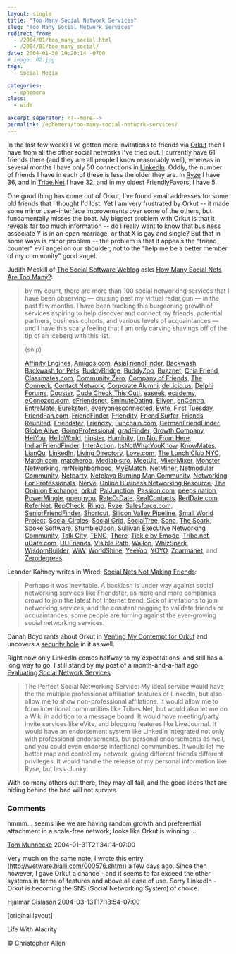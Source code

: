 ```yaml
---
layout: single
title: "Too Many Social Network Services"
slug: "Too Many Social Network Services"
redirect_from:
  - /2004/01/too_many_social.html
  - /2004/01/too_many_social/
date: 2004-01-30 19:20:14 -0700
# image: 02.jpg
tags: 
  - Social Media

categories:
  - ephemera
class:
  - wide

excerpt_seperator: <!--more-->
permalink: /ephemera/too-many-social-network-services/
---
```


In the last few weeks I've gotten more invitations to friends via [Orkut](https://web.archive.org/web/20070202233602/http://www.orkut.com/GLogin.aspx?done=http://www.orkut.com/Community.aspx?cmm=1289) then I have from all the other social networks I've tried out. I currently have 61 friends there (and they are all people I know reasonably well), whereas in several months I have only 50 connections in [LinkedIn](http://www.linkedin.com/profile?viewProfile=&key=62844). Oddly, the number of friends I have in each of these is less the older they are. In [Ryze](http://www.ryze.com/go/ChristopherA) I have 36, and in [Tribe.Net](https://web.archive.org/web/20060526213020/http://people.tribe.net/christophera) I have 32, and in my oldest FriendlyFavors, I have 5.

One good thing has come out of Orkut, I've found email addresses for some old friends that I thought I'd lost. Yet I am very frustrated by Orkut -- it made some minor user-interface improvements over some of the others, but fundamentally misses the boat. My biggest problem with Orkut is that it reveals far too much information -- do I really want to know that business associate Y is in an open marriage, or that X is gay and single? But that in some ways is minor problem -- the problem is that it appeals the "friend counter" evil angel on our shoulder, not to the "help me be a better member of my community" good angel.

Judith Meskill of [The Social Software Weblog]() asks [How Many Social Nets Are Too Many?](https://web.archive.org/web/20060719153921/http://socialsoftware.weblogsinc.com/2004/01/28/how-many-social-nets-are-too-many/):  

> by my count, there are more than 100 social networking services that I have been observing — cruising past my virtual radar gun — in the past few months. I have been tracking this burgeoning growth of services aspiring to help discover and connect my friends, potential partners, business cohorts, and various levels of acquaintances — and I have this scary feeling that I am only carving shavings off of the tip of an iceberg with this list.
> 
> (snip)
> 
> [Affinity Engines](http://www.affinityengines.com/ "Affinity Engines"), [Amigos.com](http://amigos.com/ "Amigos.com"), [AsiaFriendFinder](http://www.asiafriendfinder.com/ "AsiaFriendFinder"), [Backwash](https://web.archive.org/web/20060709034839/http://www.backwash.com/index.php "Backwash"), [Backwash for Pets](https://web.archive.org/web/20040202040017/http://backwashpets.com/magazine.php "Backwash for Pets"), [BuddyBridge](http://www.buddybridge.com/ "BuddyBridge"), [BuddyZoo](https://web.archive.org/web/20060105033328/http://buddyzoo.com/ "BuddyZoo"), [Buzznet](http://buzznet.com/ "Buzznet"), [Chia Friend](https://web.archive.org/web/20040602204431/http://www.chipleaders.com/ "Chia Friend"), [Classmates.com](http://www.classmates.com/ "Classmates.com"), [Community Zero](https://web.archive.org/web/20050207023959/http://www.communityzero.com/ "Community Zero"), [Company of Friends](https://web.archive.org/web/20040703001119/http://www.fastcompany.com/cof/ "Company of Friends"), [The Conneck](https://web.archive.org/web/20061110235730/http://www.theconneck.com/ "The Conneck"), [Contact Network](http://www.contactnetworkcorp.com/ "Contact Network"), [Corporate Alumni](https://web.archive.org/web/20040611071838/http://www.corporatealumni.com/ "Corporate Alumni"), [del.icio.us](http://del.icio.us/doc/about "del.icio.us"), [Delphi Forums](http://www.delphiforums.com/ "Delphi Forums"), [Dogster](http://www.dogster.com/ "Dogster"), [Dude Check This Out!](http://www.dudecheckthisout.com/ "Dude Check This Out"), [easeek](https://web.archive.org/web/20150315053148/http://www.easeek.com/ "easeek"), [ecademy](http://www.ecademy.com/ "ecademy"), [eConozco.com](https://web.archive.org/web/20120205031116/http://www.xing.com/es/ "eConozco.com"), [eFriendsnet](https://web.archive.org/web/20210624113840/http://www.efriendsnet.com/ "eFriendsnet"), [8minuteDating](http://www.8minutedating.com/ "8minuteDating"), [Eliyon](https://web.archive.org/web/20041105112707/http://www.eliyon.com/PublicSite/noflash.asp "Eliyon"), [enCentra](http://www.encentra.com/ "enCentra"), [EntreMate](http://www.entremate.com/ "EntreMate"), [Eurekster!](http://eurekster.com/ "Eurekster!"), [everyonesconnected](http://www.everyonesconnected.com/ "everyonesconnected"), [Evite](http://www.evite.com/ "Evite"), [First Tuesday](http://firsttuesday.com/ "First Tuesday"), [FriendFan.com](http://www.friendfan.com/ "FriendFan.com"), [FriendFinder](http://friendfinderinc.com/corporate/ "FriendFinder"), [Friendity](https://web.archive.org/web/20040214222053/http://friendity.de/index.jsp "Friendity"), [Friend Surfer](http://www.friendsurfer.com/ "Friend Surfer"), [Friends Reunited](http://www.friendsreunited.com/ "Friends Reunited"), [Friendster](http://www.friendster.com/index.jsp "Friendster"), [Friendzy](http://www.friendzy.com/ "Friendzy"), [Funchain.com](http://www.funchain.com/ "Funchain.com"), [GermanFriendFinder](http://www.germanfriendfinder.com/ "GermanFriendFinder"), [Globe Alive](http://www.globealive.com/ "Globe Alive"), [GoingProfessional](http://www.goingprofessional.com/ "GoingProfessional"), [gradFinder](http://www.gradfinder.com/ "gradFinder"), [Growth Company](http://www.growingco.com/ "Growth Company"), [HeiYou](https://web.archive.org/web/20110208025406/http://www.heiyou.com/ "HeiYou"), [HelloWorld](http://www.helloworld.com/ "HelloWorld"), [hipster](https://web.archive.org/web/20050209122157/http://www.hipstir.com/ "hipster"), [Huminity](https://web.archive.org/web/20160316165230/http://www.huminity.com/ "Huminity"), [I’m Not From Here](http://www.imnotfromhere.com/ "I'm Not From Here"), [IndianFriendFinder](http://www.indianfriendfinder.com/ "IndianFriendFinder"), [InterAction](http://www.interfacesoftware.com/products/interaction/ia_summary.cfm "InterAction"), [ItsNotWhatYouKnow](http://www.itsnotwhatyouknow.com/ "ItsNotWhatYouKnow"), [KnowMates](https://web.archive.org/web/20070201211040/http://www.knowmates.com/ "KnowMates"), [LianQu](https://web.archive.org/web/20070605233621/http://www.lianqu.com.cn/index.aspx?ReturnUrl=%2fhome.aspx "LianQu"), [LinkedIn](https://www.linkedin.com/ "LinkedIn"), [Living Directory](http://www.livingdirectory.org/ "Living Directory"), [Love.com](http://love.com/ "Love.com"), [The Lunch Club NYC](https://web.archive.org/web/20040612103146/http://thelunchclub.net/clubhouse/ "The Lunch Club NYC"), [Match.com](http://match.com/ "Match.com"), [matcheroo](http://www.matcheroo.com/ "matcheroo"), [Mediabistro](http://mediabistro.com/ "Mediabistro"), [MeetUp](http://www.meetup.com/ "MeetUp"), [MixerMixer](http://www.mixermixer.com/ "MixerMixer"), [Monster Networking](https://web.archive.org/web/20060810125900/http://network.monster.com/Error.aspx?M=404&G=a83848a3-3403-4f25-a2e4-113e3ca70042&N=401REKEES "Monster Networking"), [mrNeighborhood](http://www.mrneighborhood.com/ "mrNeighborhood"), [MyEMatch](http://www.myematch.com/ "MyEMatch"), [NetMiner](http://www.netminer.com/ "NetMiner"), [Netmodular Community](https://web.archive.org/web/20060206010415/http://www.netmodular.com/ "Netmodular Community"), [Netparty](http://www.netparty.com/ "Netparty"), [Netplaya Burning Man Community](http://www.netplaya.com/ "Netplaya Burning Man Community"), [Networking For Professionals](https://web.archive.org/web/20050206013449/http://www.networkingforprofessionals.com/ "Networking For Professionals"), [Nerve](http://www.nerve.com/ "Nerve"), [Online Business Networking Resource](https://web.archive.org/web/20031221122518/http://onlinebusinessnetworking.com/ "Online Business Networking Resource"), [The Opinion Exchange](https://www.opinion-exchange.com/ "The Opinion Exchange"), [orkut](http://www.orkut.com/ "orkut"), [PalJunction](http://www.paljunction.com/ "PalJunction"), [Passion.com](http://passion.com/ "Passion.com"), [peeps nation](http://www.peepsnation.com/ "peeps nation"), [PowerMingle](https://web.archive.org/web/20051218025616/http://www.powermingle.com/browsercatcher.asp?camefrom=/home.asp? "PowerMingle"), [qpengyou](https://web.archive.org/web/20111105131035/http://www.qpengyou.com/ "qpengyou"), [RateOrDate](http://www.rateordate.com/ "RateOrDate"), [RealContacts](https://web.archive.org/web/20060514223830/http://jobs.realcontacts.com/home.asp "RealContacts"), [RedDate.com](https://web.archive.org/web/20050831224353/http://www.reddate.com/ "RedDate.com"), [ReferNet](http://www.refernet.net/ "ReferNet"), [RepCheck](https://web.archive.org/web/20080712103715/http://www.repcheck.com/ "RepCheck"), [Ringo](https://web.archive.org/web/20060205021721/http://www.ringo.com/ "Ringo"), [Ryze](http://www.ryze.com/ "Ryze"), [Salesforce.com](https://web.archive.org/web/20040611101248/http://www.salesforce.com/us/index.jsp "Salesforce.com"), [SeniorFriendFinder](http://www.seniorfriendfinder.com/ "SeniorFriendFinder"), [Shortcut](http://www.shortcut.nu/ "Shortcut"), [Silicon Valley Pipeline](https://web.archive.org/web/20050507123831/http://www.siliconvalleypipeline.com/ "Silicon Valley Pipeline"), [Small World Project](https://web.archive.org/web/20050207003744/http://smallworld.columbia.edu/ "Small World Project"), [Social Circles](https://web.archive.org/web/20080726072505/http://www.socialcircles.com/ "Social Circles"), [Social Grid](http://www.socialgrid.com/ "Social Grid"), [SocialTree](http://socialtree.com/ "SocialTree"), [Sona](http://www.sona.com/ "Sona"), [The Spark](http://www.thespark.com/ "The Spark"), [Spoke Software](https://web.archive.org/web/20220729132646/https://www.spoke.com/ "Spoke Software"), [StumbleUpon](https://web.archive.org/web/20121031233826/http://www.stumbleupon.com/ "StumbleUpon"), [Sullivan Executive Networking Community](https://web.archive.org/web/20050207011720/http://www.sullivanexecutive.com/community.html "Sullivan Executive Networking Community"), [Talk City](http://www.talkcity.com/ "Talk City"), [TENG](https://web.archive.org/web/20050209085109/http://www.theteng.org/ "TENG"), [There](http://www.there.com/ "There"), [Tickle by Emode](https://web.archive.org/web/20040613030800/http://web.tickle.com/ "Tickle by Emode"), [Tribe.net](https://web.archive.org/web/20070714064333/http://cluster.tribe.net/tribe/servlet/template/pub%2Cpcard%2CBasics.vm?personid=ce34093a-3c72-4954-b52f-3d6bc51884af "Tribe.net"), [uDate.com](http://www.udate.com/ "uDate.com"), [UUFriends](http://www.uufriends.com/ "UUFriends"), [Visible Path](http://www.visiblepath.com/ "visiblepath"), [Wallop](http://mywallop.com/ "Wallop"), [WhizSpark](http://www.whizspark.com/ "WhizSpark"), [WisdomBuilder](https://web.archive.org/web/20060103024036/http://www.wisdombuilder.com/ "WisdomBuilder"), [WiW](https://web.archive.org/web/20090419035123/http://iwiw.hu/pages/user/login.jsp "WiW"), [WorldShine](http://www.worldshine.com/ "WorldShine (the rebirth of sixdegrees.com)"), [YeeYoo](https://web.archive.org/web/20040604165859/http://yeeyoo.com/ "YeeYoo"), [YOYO](https://web.archive.org/web/20040630051013/http://www.yoyonet.cn/index.jsp "YOYO"), [Zdarmanet](http://www.zdarmanet.net/ "Zdarmanet"), and [Zerodegrees](http://www.zerodegrees.com/ "Zerodegrees").

Leander Kahney writes in Wired: [Social Nets Not Making Friends](https://web.archive.org/web/20060604050213/http://www.wired.com/news/culture/0,1284,62070,00.html?tw=wn_tophead_3 "Wired News: Social Nets Not Making Friends"):  

> Perhaps it was inevitable. A backlash is under way against social networking services like Friendster, as more and more companies crowd to join the latest hot Internet trend. Sick of invitations to join networking services, and the constant nagging to validate friends or acquaintances, some people are turning against the ever-growing social networking services.

Danah Boyd rants about Orkut in [Venting My Contempt for Orkut](http://www.zephoria.org/thoughts/archives/2004/01/30/venting_my_contempt_for_orkut.html) and uncovers a [security hole](http://www.zephoria.org/thoughts/archives/2004/01/30/orkut_pissyness_round_2.html) in it as well.

Right now only LinkedIn comes halfway to my expectations, and still has a long way to go. I still stand by my post of a month-and-a-half ago [Evaluating Social Network Services](/2003/12/evaluating_soci.html)  

> The Perfect Social Networking Service: My ideal service would have the the multiple professional affiliation features of LinkedIn, but also allow me to show non-professional affilations. It would allow me to form intentional communities like Tribes.Net, but would also let me do a Wiki in addition to a message board. It would have meeting/party invite services like eVite, and blogging features like LiveJournal. It would have an endorsement system like LinkedIn integrated not only with professional endorsements, but personal endorsements as well, and you could even endorse intentional communities. It would let me better map and control my network, giving different friends different privileges. It would handle the release of my personal information like Ryse, but less clunky.

With so many others out there, they may all fail, and the good ideas that are hiding behind the bad will not survive.  

### Comments

hmmm... seems like we are having random growth and preferential attachment in a scale-free network; looks like Orkut is winning....

[Tom Munnecke](https://web.archive.org/web/20070209005729/http://www.munnecke.com/blog) 2004-01-31T21:34:14-07:00

Very much on the same note, I wrote this entry ([http://wetware.hjalli.com/000576.shtm)](https://web.archive.org/web/20040604024950/http://wetware.hjalli.com/000576.shtml)) a few days ago. Since then however, I gave Orkut a chance - and it seems to far exceed the other systems in terms of features and above all ease of use. Sorry LinkedIn - Orkut is becoming the SNS (Social Networking System) of choice.

[Hjalmar Gislason](http://wetware.hjalli.com) 2004-03-13T17:18:54-07:00

[original layout]

Life With Alacrity

© Christopher Allen
